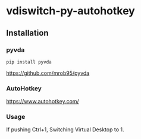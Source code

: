 # vdiswitch-py-autohotkey

## Installation
### pyvda
```
pip install pyvda
```
https://github.com/mrob95/pyvda

### AutoHotkey
https://www.autohotkey.com/

### Usage
If pushing Ctrl+1, Switching Virtual Desktop to 1.
